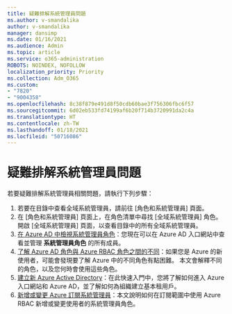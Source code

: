 ```yaml
---
title: 疑難排解系統管理員問題
ms.author: v-smandalika
author: v-smandalika
manager: dansimp
ms.date: 01/16/2021
ms.audience: Admin
ms.topic: article
ms.service: o365-administration
ROBOTS: NOINDEX, NOFOLLOW
localization_priority: Priority
ms.collection: Adm_O365
ms.custom:
- "7820"
- "9004358"
ms.openlocfilehash: 8c38f879e491d8f50cdb60bae3f756306fbc6f57
ms.sourcegitcommit: 6d02eb533fd74199af6b20f714b3720991da2c4a
ms.translationtype: HT
ms.contentlocale: zh-TW
ms.lasthandoff: 01/18/2021
ms.locfileid: "50716086"
---
```

# <a name="troubleshoot-administrator-issues"></a>疑難排解系統管理員問題

若要疑難排解系統管理員相關問題，請執行下列步驟：

1. 若要在目錄中查看全域系統管理員，請前往 [角色和系統管理員] 頁面。
2. 在 [角色和系統管理員] 頁面上，在角色清單中尋找 [全域系統管理員] 角色。 開啟 [全域系統管理員] 頁面，以查看目錄中的所有全域系統管理員。
3. [在 Azure AD 中檢視系統管理員角色](https://docs.microsoft.com/azure/active-directory/roles/manage-roles-portal)：您現在可以在 Azure AD 入口網站中查看並管理 **系統管理員角色** 的所有成員。
4. [了解 Azure AD 角色與 Azure RBAC 角色之間的不同](https://docs.microsoft.com/azure/role-based-access-control/rbac-and-directory-admin-roles)：如果您是 Azure 的新使用者，可能會發現要了解 Azure 中的不同角色有點困難。 本文會解釋不同的角色，以及您何時會使用這些角色。
5. [建立新 Azure Active Directory](https://docs.microsoft.com/azure/active-directory/fundamentals/active-directory-access-create-new-tenant)：在此快速入門中，您將了解如何進入 Azure 入口網站和 Azure AD，並了解如何為組織建立基本租用戶。
6. [新增或變更 Azure 訂閱系統管理員](https://docs.microsoft.com/azure/cost-management-billing/manage/add-change-subscription-administrator)：本文說明如何在訂閱範圍中使用 Azure RBAC 新增或變更使用者的系統管理員角色。

